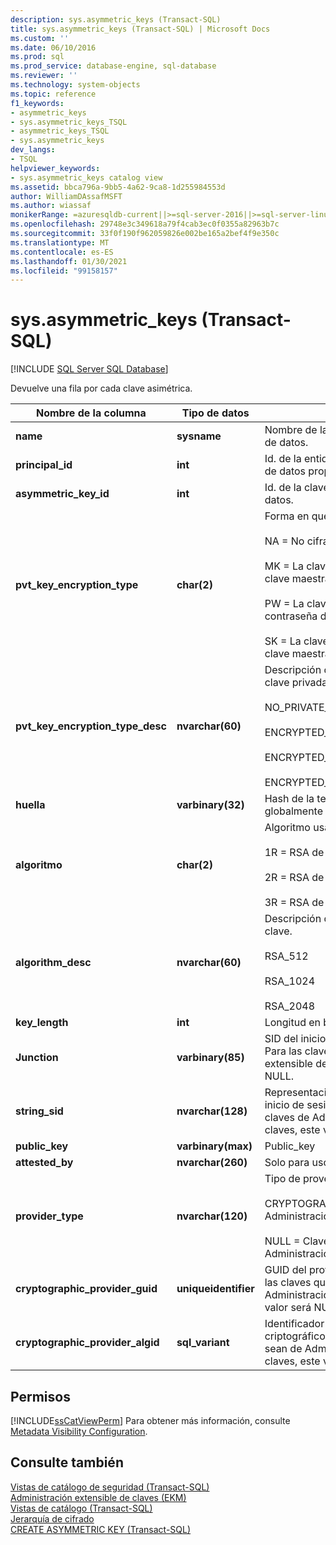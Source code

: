 ```yaml
---
description: sys.asymmetric_keys (Transact-SQL)
title: sys.asymmetric_keys (Transact-SQL) | Microsoft Docs
ms.custom: ''
ms.date: 06/10/2016
ms.prod: sql
ms.prod_service: database-engine, sql-database
ms.reviewer: ''
ms.technology: system-objects
ms.topic: reference
f1_keywords:
- asymmetric_keys
- sys.asymmetric_keys_TSQL
- asymmetric_keys_TSQL
- sys.asymmetric_keys
dev_langs:
- TSQL
helpviewer_keywords:
- sys.asymmetric_keys catalog view
ms.assetid: bbca796a-9bb5-4a62-9ca8-1d255984553d
author: WilliamDAssafMSFT
ms.author: wiassaf
monikerRange: =azuresqldb-current||>=sql-server-2016||>=sql-server-linux-2017||=azuresqldb-mi-current
ms.openlocfilehash: 29748e3c349618a79f4cab3ec0f0355a82963b7c
ms.sourcegitcommit: 33f0f190f962059826e002be165a2bef4f9e350c
ms.translationtype: MT
ms.contentlocale: es-ES
ms.lasthandoff: 01/30/2021
ms.locfileid: "99158157"
---
```

# <a name="sysasymmetric_keys-transact-sql"></a>sys.asymmetric_keys (Transact-SQL)
[!INCLUDE [SQL Server SQL Database](../../includes/applies-to-version/sql-asdb.md)]

  Devuelve una fila por cada clave asimétrica.  
  
|Nombre de la columna|Tipo de datos|Descripción|  
|-----------------|---------------|-----------------|  
|**name**|**sysname**|Nombre de la clave. Es único en la base de datos.|  
|**principal_id**|**int**|Id. de la entidad de seguridad de la base de datos propietaria de la clave.|  
|**asymmetric_key_id**|**int**|Id. de la clave. Es único en la base de datos.|  
|**pvt_key_encryption_type**|**char(2)**|Forma en que se cifra la contraseña.<br /><br /> NA = No cifrada.<br /><br /> MK = La clave está cifrada mediante la clave maestra<br /><br /> PW = La clave está cifrada mediante una contraseña definida por el usuario<br /><br /> SK = La clave está cifrada mediante la clave maestra de servicio.|  
|**pvt_key_encryption_type_desc**|**nvarchar(60)**|Descripción de cómo se ha cifrado la clave privada.<br /><br /> NO_PRIVATE_KEY<br /><br /> ENCRYPTED_BY_MASTER_KEY<br /><br /> ENCRYPTED_BY_PASSWORD<br /><br /> ENCRYPTED_BY_SERVICE_MASTER_KEY|  
|**huella**|**varbinary(32)**|Hash de la tecla 1 SHA. El hash es globalmente único.|  
|**algoritmo**|**char(2)**|Algoritmo usado con la clave.<br /><br /> 1R = RSA de 512 bits<br /><br /> 2R = RSA de 1024 bits<br /><br /> 3R = RSA de 2048 bits|  
|**algorithm_desc**|**nvarchar(60)**|Descripción del algoritmo usado con la clave.<br /><br /> RSA_512<br /><br /> RSA_1024<br /><br /> RSA_2048|  
|**key_length**|**int**|Longitud en bits de la clave|  
|**Junction**|**varbinary(85)**|SID del inicio de sesión de esta clave Para las claves de Administración extensible de claves, este valor será NULL.|  
|**string_sid**|**nvarchar(128)**|Representación de cadena del SID de inicio de sesión de la clave Para las claves de Administración extensible de claves, este valor será NULL.|  
|**public_key**|**varbinary(max)**|Public_key|  
|**attested_by**|**nvarchar(260)**|Solo para uso del sistema.|  
|**provider_type**|**nvarchar(120)**|Tipo de proveedor criptográfico:<br /><br /> CRYPTOGRAPHIC PROVIDER = claves de Administración extensible de claves<br /><br /> NULL = Claves que no sean de Administración extensible de claves|  
|**cryptographic_provider_guid**|**uniqueidentifier**|GUID del proveedor criptográfico. Para las claves que no sean de Administración extensible de claves, este valor será NULL.|  
|**cryptographic_provider_algid**|**sql_variant**|Identificador del algoritmo del proveedor criptográfico. Para las claves que no sean de Administración extensible de claves, este valor será NULL.|  
  
## <a name="permissions"></a>Permisos  
 [!INCLUDE[ssCatViewPerm](../../includes/sscatviewperm-md.md)] Para obtener más información, consulte [Metadata Visibility Configuration](../../relational-databases/security/metadata-visibility-configuration.md).  
  
## <a name="see-also"></a>Consulte también  
 [Vistas de catálogo de seguridad &#40;Transact-SQL&#41;](../../relational-databases/system-catalog-views/security-catalog-views-transact-sql.md)   
 [Administración extensible de claves &#40;EKM&#41;](../../relational-databases/security/encryption/extensible-key-management-ekm.md)   
 [Vistas de catálogo &#40;Transact-SQL&#41;](../../relational-databases/system-catalog-views/catalog-views-transact-sql.md)   
 [Jerarquía de cifrado](../../relational-databases/security/encryption/encryption-hierarchy.md)   
 [CREATE ASYMMETRIC KEY &#40;Transact-SQL&#41;](../../t-sql/statements/create-asymmetric-key-transact-sql.md)  
  
  
